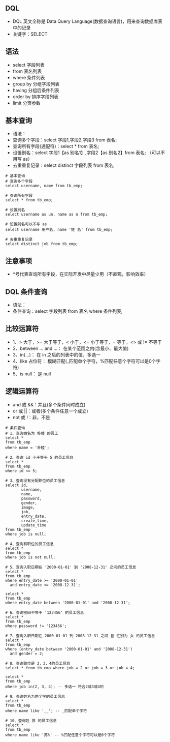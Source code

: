 ## DQL
* DQL 英文全称是 Data Query Language(数据查询语言)，用来查询数据库表中的记录
* 关键字：SELECT

## 语法
* select   字段列表
* from     表名列表
* where    条件列表
* group by 分组字段列表
* having   分组后条件列表
* order by 排序字段列表
* limit    分页参数

## 基本查询
* 语法：
* 查询多个字段：select 字段1,字段2,字段3 from 表名;
* 查询所有字段(通配符)：select * from 表名;
* 设置别名：select 字段1【as 别名1】,字段2【as 别名2】from 表名; （可以不用写 as）
* 去重重复记录：select distinct 字段列表 from 表名;
```mysql
# 基本查询
# 查询多个字段
select username, name from tb_emp;

# 查询所有字段
select * from tb_emp;

# 设置别名
select username as un, name as n from tb_emp;

# 设置别名可以不写 as
select username 用户名, name '姓 名' from tb_emp;

# 去重重复记录
select distinct job from tb_emp;
```

## 注意事项
* *号代表查询所有字段，在实际开发中尽量少用（不直观，影响效率）

## DQL 条件查询
* 语法：
* 条件查询：select 字段列表 from 表名 where 条件列表;

## 比较运算符
* 1、> 大于，>= 大于等于，< 小于，<= 小于等于，= 等于，<> 或 != 不等于
* 2、between ... and ...： 在某个范围之内(含最小、最大值)
* 3、in(...)： 在 in 之后的列表中的值，多选一
* 4、like 占位符： 模糊匹配(_匹配单个字符，%匹配任意个字符可以是0个字符)
* 5、is null： 是 null

## 逻辑运算符
* and 或 &&：并且(多个条件同时成立)
* or 或 ||：或者(多个条件任意一个成立)
* not 或 !：非，不是
```mysql
# 条件查询
# 1、查询姓名为 朴睦 的员工
select *
from tb_emp
where name = '朴睦';

# 2、查询 id 小于等于 5 的员工信息
select *
from tb_emp
where id <= 5;

# 3、查询没有分配职位的员工信息
select id,
       username,
       name,
       password,
       gender,
       image,
       job,
       entry_date,
       create_time,
       update_time
from tb_emp
where job is null;

# 4、查询有职位的员工信息
select *
from tb_emp
where job is not null;

# 5、查询入职日期在 '2000-01-01' 到 '2008-12-31' 之间的员工信息
select *
from tb_emp
where entry_date >= '2000-01-01'
  and entry_date <= '2008-12-31';

select *
from tb_emp
where entry_date between '2000-01-01' and '2008-12-31';

# 6、查询密码不等于 '123456' 的员工信息
select *
from tb_emp
where password != '123456';

# 7、查询入职日期在 2000-01-01 到 2008-12-31 之间 且 性别为 女 的员工信息
select *
from tb_emp
where (entry_date between '2000-01-01' and '2008-12-31')
  and gender = 2;

# 8、查询职位是 2，3，4的员工信息
select * from tb_emp where job = 2 or job = 3 or job = 4;

select *
from tb_emp
where job in(2, 3, 4); -- 多选一 符合2或3或4的

# 9、查询姓名为两个字的员工信息
select *
from tb_emp
where name like '__'; -- _匹配单个字符

# 10、查询姓 苏 的员工信息
select *
from tb_emp
where name like '苏%' -- %匹配任意个字符可以是0个字符
```